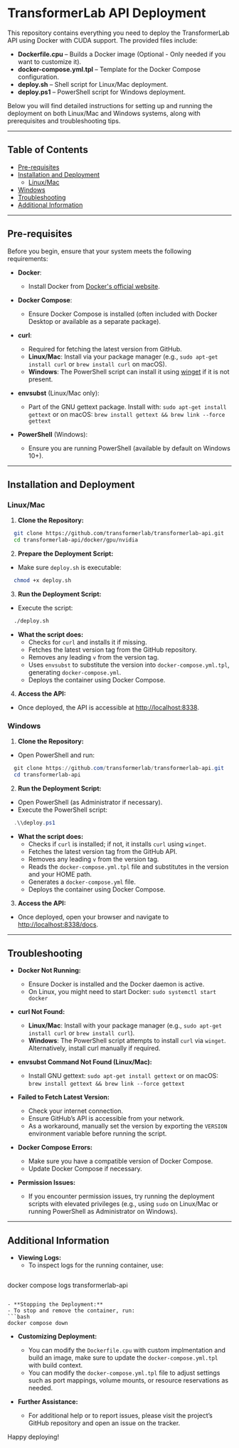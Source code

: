 # TransformerLab API Deployment

This repository contains everything you need to deploy the TransformerLab API using Docker with CUDA support. The provided files include:

- **Dockerfile.cpu** – Builds a Docker image (Optional - Only needed if you want to customize it).
- **docker-compose.yml.tpl** – Template for the Docker Compose configuration.
- **deploy.sh** – Shell script for Linux/Mac deployment.
- **deploy.ps1** – PowerShell script for Windows deployment.

Below you will find detailed instructions for setting up and running the deployment on both Linux/Mac and Windows systems, along with prerequisites and troubleshooting tips.

---

## Table of Contents

- [Pre-requisites](#pre-requisites)
- [Installation and Deployment](#installation-and-deployment)
  - [Linux/Mac](#linuxmac)
- [Windows](#windows)
- [Troubleshooting](#troubleshooting)
- [Additional Information](#additional-information)

---

## Pre-requisites

Before you begin, ensure that your system meets the following requirements:

- **Docker**: 
  - Install Docker from [Docker's official website](https://docs.docker.com/get-docker/).

- **Docker Compose**: 
  - Ensure Docker Compose is installed (often included with Docker Desktop or available as a separate package).

- **curl**: 
  - Required for fetching the latest version from GitHub.
  - **Linux/Mac**: Install via your package manager (e.g., `sudo apt-get install curl` or `brew install curl` on macOS).
  - **Windows**: The PowerShell script can install it using [winget](https://github.com/microsoft/winget-cli) if it is not present.

- **envsubst** (Linux/Mac only): 
  - Part of the GNU gettext package. Install with:
    `sudo apt-get install gettext`
    or on macOS:
    `brew install gettext && brew link --force gettext`

- **PowerShell** (Windows): 
  - Ensure you are running PowerShell (available by default on Windows 10+).

---

## Installation and Deployment

### Linux/Mac

1. **Clone the Repository:**

  ```bash
    git clone https://github.com/transformerlab/transformerlab-api.git
    cd transformerlab-api/docker/gpu/nvidia
  ```

2. **Prepare the Deployment Script:**
  - Make sure `deploy.sh` is executable:
  ```bash
    chmod +x deploy.sh
  ```

3. **Run the Deployment Script:**
  - Execute the script:
  ```bash
    ./deploy.sh
  ```
  - **What the script does:**
    - Checks for `curl` and installs it if missing.
    - Fetches the latest version tag from the GitHub repository.
    - Removes any leading `v` from the version tag.
    - Uses `envsubst` to substitute the version into `docker-compose.yml.tpl`, generating `docker-compose.yml`.
    - Deploys the container using Docker Compose.

4. **Access the API:**
  - Once deployed, the API is accessible at [http://localhost:8338](http://localhost:8338).

### Windows

1. **Clone the Repository:**
  - Open PowerShell and run:
  ```powershell
    git clone https://github.com/transformerlab/transformerlab-api.git
    cd transformerlab-api
  ```

2. **Run the Deployment Script:**
  - Open PowerShell (as Administrator if necessary).
  - Execute the PowerShell script:
  ```powershell
    .\\deploy.ps1
  ```
  - **What the script does:**
    - Checks if `curl` is installed; if not, it installs `curl` using `winget`.
    - Fetches the latest version tag from the GitHub API.
    - Removes any leading `v` from the version tag.
    - Reads the `docker-compose.yml.tpl` file and substitutes in the version and your HOME path.
    - Generates a `docker-compose.yml` file.
    - Deploys the container using Docker Compose.

3. **Access the API:**
  - Once deployed, open your browser and navigate to [http://localhost:8338/docs](http://localhost:8338/docs).

---

## Troubleshooting

- **Docker Not Running:**
  - Ensure Docker is installed and the Docker daemon is active.
  - On Linux, you might need to start Docker:
    `sudo systemctl start docker`

- **curl Not Found:**
  - **Linux/Mac**: Install with your package manager (e.g., `sudo apt-get install curl` or `brew install curl`).
  - **Windows**: The PowerShell script attempts to install `curl` via `winget`. Alternatively, install curl manually if required.

- **envsubst Command Not Found (Linux/Mac):**
  - Install GNU gettext:
    `sudo apt-get install gettext`
    or on macOS:
    `brew install gettext && brew link --force gettext`

- **Failed to Fetch Latest Version:**
  - Check your internet connection.
  - Ensure GitHub’s API is accessible from your network.
  - As a workaround, manually set the version by exporting the `VERSION` environment variable before running the script.

- **Docker Compose Errors:**
  - Make sure you have a compatible version of Docker Compose.
  - Update Docker Compose if necessary.

- **Permission Issues:**
  - If you encounter permission issues, try running the deployment scripts with elevated privileges (e.g., using `sudo` on Linux/Mac or running PowerShell as Administrator on Windows).

---

## Additional Information

- **Viewing Logs:**
  - To inspect logs for the running container, use:
  ```bash
docker compose logs transformerlab-api
  ```

- **Stopping the Deployment:**
  - To stop and remove the container, run:
  ```bash
docker compose down
  ```

- **Customizing Deployment:**
  - You can modify the `Dockerfile.cpu` with custom implmentation and build an image, make sure to update the `docker-compose.yml.tpl` with build context.
  - You can modify the `docker-compose.yml.tpl` file to adjust settings such as port mappings, volume mounts, or resource reservations as needed.

- **Further Assistance:**
  - For additional help or to report issues, please visit the project’s GitHub repository and open an issue on the tracker.

Happy deploying!